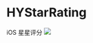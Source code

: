 # HYStarRating
iOS 星星评分
![](https://github.com/huyong668/HYStarRating/blob/master/screenShot/screenShot.png)
